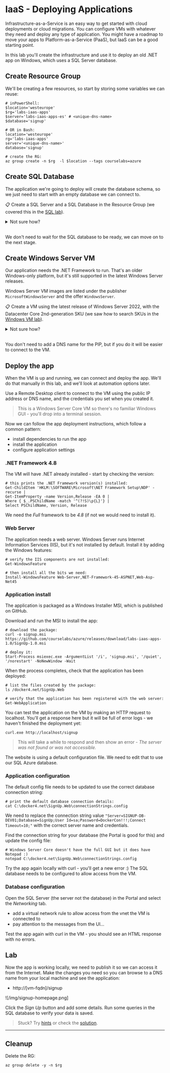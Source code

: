 # IaaS - Deploying Applications

Infrastructure-as-a-Service is an easy way to get started with cloud deployments or cloud migrations. You can configure VMs with whatever they need and deploy any type of application. You might have a roadmap to move your apps to Platform-as-a-Service (PaaS), but IaaS can be a good starting point. 

In this lab you'll create the infrastructure and use it to deploy an old .NET app on Windows, which uses a SQL Server database.


## Create Resource Group

We'll be creating a few resources, so start by storing some variables we can reuse:

```
# inPowerShell:
$location='westeurope'
$rg='labs-iaas-apps'
$server='labs-iaas-apps-es' # <unique-dns-name>
$database='signup'

# OR in Bash:
location='westeurope'
rg='labs-iaas-apps'
server='<unique-dns-name>'
database='signup'

# create the RG:
az group create -n $rg  -l $location --tags courselabs=azure
```

## Create SQL Database

The application we're going to deploy will create the database schema, so we just need to start with an empty database we can connect to.

📋 Create a SQL Server and a SQL Database in the Resource Group (we covered this in the [SQL lab](/labs/sql/README.md)).

<details>
  <summary>Not sure how?</summary>

We can use simple commands with the variables we have already set, and accept default values for a lot of the configuration settings:

```
az sql server create -g $rg -l $location -n $server -u sqladmin -p '<admin-password>'

az sql db create -g $rg -n $database -s $server --no-wait
```

</details><br/>

We don't need to wait for the SQL database to be ready, we can move on to the next stage.

## Create Windows Server VM

Our application needs the .NET Framework to run. That's an older Windows-only platform, but it's still supported in the latest Windows Server releases.

Windows Server VM images are listed under the publisher `MicrosoftWindowsServer` and the offer `WindowsServer`.

📋 Create a VM using the latest release of Windows Server 2022, with the Datacenter Core 2nd-generation SKU (we saw how to search SKUs in the [Windows VM lab](/labs/vm-win/README.md)).

<details>
  <summary>Not sure how?</summary>

```
# list out the SKUs:
az vm image list-skus -l westus -p MicrosoftWindowsServer -f WindowsServer -o table
```

Among the outputs you should see `2022-datacenter-core-g2` which is the SKU we're looking for.

```
# create a VM using the latest version of the image:
az vm create -l $location -g $rg -n app01 --image MicrosoftWindowsServer:WindowsServer:2022-datacenter-core-g2:latest --size Standard_D2s_v5 --admin-username labs --public-ip-address-dns-name <your-unique-dns-name> --admin-password <your-strong-password>
```

</details><br/>

You don't need to add a DNS name for the PIP, but if you do it will be easier to connect to the VM.

## Deploy the app

When the VM is up and running, we can connect and deploy the app. We'll do that manually in this lab, and we'll look at automation options later.

Use a Remote Desktop client to connect to the VM using the public IP address or DNS name, and the credentials you set when you created it. 

> This is a Windows Server Core VM so there's no familiar Windows GUI - you'll drop into a terminal session.

Now we can follow the app deployment instructions, which follow a common pattern:

- install dependencies to run the app
- install the application
- configure application settings

### .NET Framework 4.8

The VM will have .NET already installed - start by checking the version:

```
# this prints the .NET Framework version(s) installed:
Get-ChildItem 'HKLM:\SOFTWARE\Microsoft\NET Framework Setup\NDP' -recurse |
Get-ItemProperty -name Version,Release -EA 0 |
Where { $_.PSChildName -match '^(?!S)\p{L}'} |
Select PSChildName, Version, Release
```

We need the _Full_ framework to be _4.8_ (if not we would need to install it).

### Web Server

The application needs a web server. Windows Server runs Internet Information Services (IIS), but it's not installed by default. Install it by adding the Windows features:

```
# verify the IIS components are not installed:
Get-WindowsFeature

# then install all the bits we need:
Install-WindowsFeature Web-Server,NET-Framework-45-ASPNET,Web-Asp-Net45
```

### Application install

The application is packaged as a Windows Installer MSI, which is published on GitHub. 

Download and run the MSI to install the app:

```
# download the package:
curl -o signup.msi https://github.com/courselabs/azure/releases/download/labs-iaas-apps-1.0/SignUp-1.0.msi

# deploy it:
Start-Process msiexec.exe -ArgumentList '/i', 'signup.msi', '/quiet', '/norestart' -NoNewWindow -Wait
```

When the process completes, check that the application has been deployed:

```
# list the files created by the package:
ls /docker4.net/SignUp.Web

# verify that the application has been registered with the web server:
Get-WebApplication
```

You can test the application on the VM by making an HTTP request to localhost. You'll get a response here but it will be full of error logs - we haven't finished the deployment yet:

```
curl.exe http://localhost/signup
```

> This will take a while to respond and then show an error - _The server was not found or was not accessible._ 

The website is using a default configuration file. We need to edit that to use our SQL Azure database.


### Application configuration

The default config file needs to be updated to use the correct database connection string:

```
# print the default database connection details:
cat C:\docker4.net\SignUp.Web\connectionStrings.config
```

We need to replace the connection string value `"Server=SIGNUP-DB-DEV01;Database=SignUp;User Id=sa;Password=DockerCon!!!;Connect Timeout=10;"` with the correct server name and credentials.

Find the connection string for your database (the Portal is good for this) and update the config file:

```
# Windows Server Core doesn't have the full GUI but it does have Notepad :)
notepad C:\docker4.net\SignUp.Web\connectionStrings.config
```

Try the app again locally with curl - you'll get a new error :) The SQL database needs to be configured to allow access from the VM.

### Database configuration

Open the SQL Server (the server not the database) in the Portal and select the _Networking_ tab.

- add a virtual network rule to allow access from the vnet the VM is connected to
- pay attention to the messages from the UI...

Test the app again with curl in the VM - you should see an HTML response with no errors.

## Lab

Now the app is working locally, we need to publish it so we can access it from the Internet. Make the changes you need so you can browse to a DNS name from your local machine and see the application:

- http://[vm-fqdn]/signup

![/img/signup-homepage.png]

Click the _Sign Up_ button and add some details. Run some queries in the SQL database to verify your data is saved.

> Stuck? Try [hints](hints.md) or check the [solution](solution.md).

___

## Cleanup

Delete the RG:

```
az group delete -y -n $rg
```